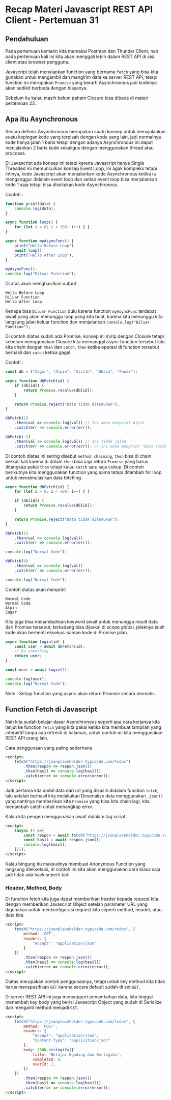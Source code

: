 # Recap Materi Javascript REST API Client - Pertemuan 31

## Pendahuluan

Pada pertemuan kemarin kita memakai Postman dan Thunder Client, nah pada pertemuan kali ini kita akan menggali lebih dalam REST API di sisi client atau browser pengguna.

Javascript telah menyiapkan function yang bernama `fetch` yang bisa kita gunakan untuk mengambil dan mengirim data ke server REST API, tetapi function ini merupakan `Promise` yang berarti Asynchronous jadi kodenya akan sedikit berbeda dengan biasanya.

Sebelum itu kalau masih belum paham Closure bisa dibaca di materi pertemuan 22.

## Apa itu Asynchronous

Secara definisi Asynchronous merupakan suatu konsep untuk menajalankan suatu kepingan kode yang terpisah dengan kode yang lain, jadi normalnya kode hanya jalan 1 baris tetapi dengan adanya Asynchronous ini dapat menjalankan 2 baris kode sekaligus dengan menggunakan thread atau proccess.

Di Javascript ada konsep ini tetapi karena Javascript hanya Single Threaded ini memunculkan konsep Event Loop, ini agak kompleks tetapi intinya, kode Javascript akan menjalankan kode Asynchronous ketika ia menganggur didalam event loop dan setiap event loop bisa menjalankan kode 1 saja tetapi bisa diselipkan kode Asynchronous.

Contoh :

```javascript
function print(data) {
    console.log(data);
}

async function loop() {
    for (let i = 0; i < 100; i++) { }
}

async function myAsyncFunc() {
    print("Hello Before Loop")
    await loop()
    print("Hello After Loop");
}

myAsyncFunc();
console.log("Diluar Function");
```

Di atas akan menghasilkan output

```
Hello Before Loop
Diluar Function
Hello After Loop
```

Kenapa bisa `Diluar Function` dulu karena function `myAsyncFunc` terdapat await yang akan menunggu loop yang kita buat, karena kita menunggu kita langsung jalan keluar function dan menjalankan `console.log("Diluar Function");`

Di contoh diatas sudah ada Promise, konsep ini mirip dengan Closure tetapi sebelum menggunakan Closure kita memanggil async function tersebut lalu kita chain dengan `then` dan `catch`, `then` ketika operasi di function tersebut berhasil dan `catch` ketika gagal.

Contoh :

```javascript
const db = ["Zagar", "Alpin", "Alifah", "Ghaza", "Fauzi"];

async function dbFetch(id) {
    if (db[id]) {
        return Promise.resolve(db[id]);
    }

    return Promise.reject("Data tidak ditemukan");
}

dbFetch(1)
    .then(val => console.log(val)) // Ini akan menprint Alpin
    .catch(err => console.error(err));

dbFetch(-1)
    .then(val => console.log(val)) // Ini tidak jalan
    .catch(err => console.error(err)); // Ini akan menprint "Data tidak ditemukan"
```

Di contoh diatas ini sering disebut `method chaining`, `then` bisa di chain berkali kali karena di dalam `then` bisa saja return `Promise` yang harus ditangkap pakai `then` tetapi kalau `catch` satu saja cukup. Di contoh berikutnya kita menggunakan function yang sama tetapi ditambah for loop untuk mensimulasikan data fetching.

```javascript
async function dbFetch(id) {
    for (let i = 0; i < 200; i++) { }

    if (db[id]) {
        return Promise.resolve(db[id]);
    }

    return Promise.reject("Data tidak ditemukan");
}

dbFetch(1)
    .then(val => console.log(val))
    .catch(err => console.error(err));

console.log("Normal Code");

dbFetch(0)
    .then(val => console.log(val))
    .catch(err => console.error(err));

console.log("Normal Code");

```

Contoh diatas akan menprint

```
Normal Code
Normal Code
Alpin
Zagar
```

Kita juga bisa menambahkan keyword await untuk menunggu result data dari Promise tersebut, terkadang bisa dipakai di scope global, jeleknya ialah kode akan berhenti eksekusi sampe kode di Promise jalan.

```javascript
async function login(id) {
    const user = await dbFetch(id);
    // Do something
    return user;
}

const user = await login(1);

console.log(user);
console.log("Normal Code");
```

Note : Setiap function yang async akan return Promise secara otomatis.

## Function Fetch di Javascript

Nah kita sudah belajar dasar Asynchronous seperti apa cara kerjanya kita lanjut ke function `fetch` yang kita pakai ketika kita membuat tampilan yang interaktif tanpa ada refresh di halaman, untuk contoh ini kita menggunakan REST API orang lain.

Cara penggunaan yang paling sederhana

```html
<script>
    fetch("https://jsonplaceholder.typicode.com/todos")
        .then(respon => respon.json())
        .then(hasil => console.log(hasil))
        .catch(error => console.error(error));
</script>
```

Jadi pertama kita ambil data dari url yang dikasih didalam function `fetch`, lalu setelah berhasil kita melakukan Deserialize data menggunakan `.json()` yang nantinya memberikan kita `Promise` yang bisa kita chain lagi, kita menambah catch untuk menangkap error.

Kalau kita pengen menggunakan await didalam tag script.

```html
<script>
    (async () =>{
        const respon = await fetch("https://jsonplaceholder.typicode.com/todos")
        const hasil = await respon.json();
        console.log(hasil);
    })();
</script>
```

Kalau bingung itu maksudnya membuat Anonymous Function yang langsung dieksekusi, di contoh ini kita akan menggunakan cara biasa saja jadi tidak ada hack seperti tadi.

### Header, Method, Body

Di function fetch kita juga dapat memberikan header kepada request kita dengan memberikan Javascript Object setelah parameter URL yang digunakan untuk menkonfigurasi request kita seperti method, header, atau data kita.

```html
<script>
    fetch("https://jsonplaceholder.typicode.com/todos", {
        method: 'GET',
        headers: {
            "Accept": "application/json"
        }
    })
        .then(respon => respon.json())
        .then(hasil => console.log(hasil))
        .catch(error => console.error(error));
</script>
```

Diatas merupakan contoh penggunaanya, tetapi untuk key method kita tidak harus menspesifikan `GET` karena secara default sudah di set `GET`.

Di server REST API ini juga mensupport penambahan data, kita tinggal menambah key body yang berisi Javascript Object yang sudah di Serialize dan menganti method menjadi `GET`.

```html
<script>
    fetch("https://jsonplaceholder.typicode.com/todos", {
        method: 'POST',
        headers: {
            "Accept": "application/json",
            "Content-Type": "application/json"
        },
        body: JSON.stringify({
            title: 'Belajar Ngoding dan Berlogika',
            completed: 0,
            userId: 1,
        })
    })
        .then(respon => respon.json())
        .then(hasil => console.log(hasil))
        .catch(error => console.error(error));
</script>
```
